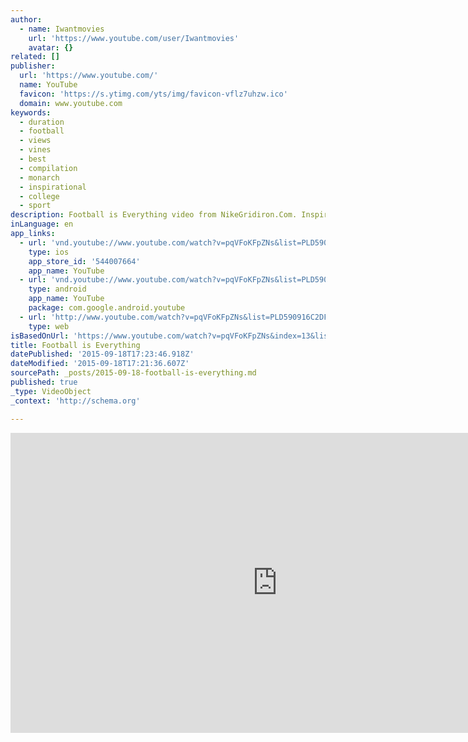 ```yaml
---
author:
  - name: Iwantmovies
    url: 'https://www.youtube.com/user/Iwantmovies'
    avatar: {}
related: []
publisher:
  url: 'https://www.youtube.com/'
  name: YouTube
  favicon: 'https://s.ytimg.com/yts/img/favicon-vflz7uhzw.ico'
  domain: www.youtube.com
keywords:
  - duration
  - football
  - views
  - vines
  - best
  - compilation
  - monarch
  - inspirational
  - college
  - sport
description: Football is Everything video from NikeGridiron.Com. Inspiring football video.
inLanguage: en
app_links:
  - url: 'vnd.youtube://www.youtube.com/watch?v=pqVFoKFpZNs&list=PLD590916C2DFDFBD9&index=13&feature=applinks'
    type: ios
    app_store_id: '544007664'
    app_name: YouTube
  - url: 'vnd.youtube://www.youtube.com/watch?v=pqVFoKFpZNs&list=PLD590916C2DFDFBD9&index=13&feature=applinks'
    type: android
    app_name: YouTube
    package: com.google.android.youtube
  - url: 'http://www.youtube.com/watch?v=pqVFoKFpZNs&list=PLD590916C2DFDFBD9&index=13&feature=applinks'
    type: web
isBasedOnUrl: 'https://www.youtube.com/watch?v=pqVFoKFpZNs&index=13&list=PLD590916C2DFDFBD9'
title: Football is Everything
datePublished: '2015-09-18T17:23:46.918Z'
dateModified: '2015-09-18T17:21:36.607Z'
sourcePath: _posts/2015-09-18-football-is-everything.md
published: true
_type: VideoObject
_context: 'http://schema.org'

---
```

<iframe src="https://cdn.embedly.com/widgets/media.html?src=https%3A%2F%2Fwww.youtube.com%2Fembed%2Fvideoseries%3Flist%3DPLD590916C2DFDFBD9&amp;url=https%3A%2F%2Fwww.youtube.com%2Fwatch%3Fv%3DpqVFoKFpZNs%26index%3D13%26list%3DPLD590916C2DFDFBD9&amp;image=https%3A%2F%2Fi.ytimg.com%2Fvi%2FpqVFoKFpZNs%2Fhqdefault.jpg&amp;key=b7d04c9b404c499eba89ee7072e1c4f7&amp;type=text%2Fhtml&amp;schema=youtube" width="854" height="480" scrolling="no" frameborder="0" allowfullscreen="allowfullscreen" style=""></iframe>